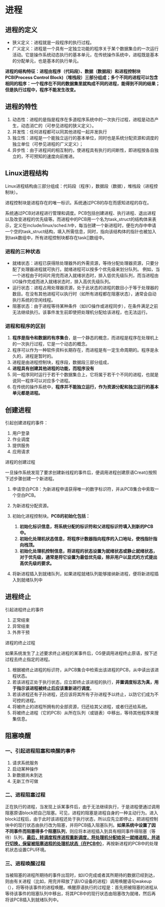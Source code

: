 # 进程

## 进程的定义

- 狭义定义：进程就是一段程序的执行过程。
- 广义定义：进程是一个具有一定独立功能的程序关于某个数据集合的一次运行活动。它是操作系统动态执行的基本单元，在传统操作系统中，进程既是基本的分配单元，也是基本的执行单元。

**进程的结构特征：进程由程序（代码段）、数据（数据段）和进程控制块PCB(Process Control Block)（堆栈段）三部分组成；多个不同的进程可以包含相同的程序：一个程序在不同的数据集里就构成不同的进程，能得到不同的结果；但是执行过程中，程序不能发生改变。**

## 进程的特性

1. 动态性：进程的是指是程序在多道程序系统中的一次执行过程，进程是动态产生，动态消亡的（可参见进程的狭义定义）。
2. 并发性：任何进程都可以同其他进程一起并发执行
3. 独立性：进程是一个能独立运行的基本单位，同时也是系统分配资源和调度的独立单位（可参见进程的广义定义）；
4. 异步性：由于进程间的相互制约，使进程具有执行的间断性，即进程按各自独立的，不可预知的速度向前推进。

## Linux进程结构

Linux进程结构由三部分组成：代码段（程序），数据段（数据），堆栈段（进程控制块）。

进程控制块是进程存在的唯一标识。系统通过PCB的存在而感知进程的存在。

系统通过PCB对进程进行管理和调度。PCB包括创建进程、执行进程、退出进程以及改变进程的优先级等。而进程中的PCB用一个名为task_struct的结构体来表示，定义在include/linux/sched.h中，每当创建一个新进程时，便在内存中申请一个空的task_struct结构，填入所需信息，同时，指向该结构体的指针也被加入到task数组中，所有进程控制块都存在task[]数组中。

### 进程的三种状态

- 就绪状态：进程已获得除处理器外的外需资源，等待分配处理器资源，只要分配了处理器进程就可执行。就绪进程可以按多个优先级来划分队列。  例如，当一个进程由于时间片用完而进入就绪状态时，排入低优先级队列，而当进程由I/O操作完成而进入就绪状态时，排入高优先级队列。
- 运行状态：进程占用处理器资源，处于此状态的进程的数目小于等于处理器的数目。在没有其他进程可以执行时（如所有进程都在阻塞状态），通常会自动执行系统的空闲线程。
- 阻塞状态：由于进程等待某种条件（如I/O操作或进程同步），在条件满足之前无法继续执行。该事件发生前即使把处理机分配给该进程，也无法运行。

### 进程和程序的区别

1. **程序是指令和数据的有序集合**，是一个静态的概念，而进程是程序在处理机上的一次执行过程，它是一个动态的概念。
2. 程序可以作为一种软件资料长期存在，而进程是有一定生命周期的。程序是永久的，进程是暂时的。
3. 进程是由进程控制块，程序段，数据段三部分组成，
4. **进程具有创建其他进程的功能，而程序没有**
5. 同一程序同时运行于若干个数据集合上，它将属于若干个不同的进程，也就是说同一程序可以对应多个进程。
6. 在传统的操作系统中，**程序并不能独立运行，作为资源分配和独立运行的基本单元都是进程。**



## 创建进程

引起创建进程的事件：

1. 用户登录
2. 作业调度
3. 提供服务
4. 应用请求

进程的创建过程

一旦操作系统发现了要求创建新线程的事件后，便调用进程创建原语Creat()按照下述步骤创建一个新进程。

1. 申请空白PCB：为新进程申请获得唯一的数字标识符，并从PCB集合中索取一个空白PCB。

2. 为新进程分配资源。

3. 初始化进程控制块。**PCB的初始化包括：**

   1. **初始化标识信息，将系统分配的标识符和父进程标识符填入到新的PCB中。**
   2. **初始化处理机状态信息，将程序计数器指向程序的入口地址，使栈指针指向栈顶。**
   3. **初始化处理机控制信息，将进程的状态设置为就绪状态或静止就绪状态，对于优先级，通常是将它设置为最低优先级，除非用户以显式的方式提出高优先级的要求。**

   

4. 将新进程插入到就绪队列，如果进程就绪队列能够接纳新进程，便将新进程插入到就绪队列中
 ## 进程终止

   引起进程终止的事件

   1. 正常结束
   2. 异常结束
   3. 外界干预

进程的终止过程

如果系统发生了上述要求终止进程的某事件后，OS便调用进程终止原语，按下述过程去终止指定的进程。

1. 根据被终止进程的标识符，从PCB集合中检索出该进程的PCB，从中读出该进程状态。
2. 若该进程正处于执行状态，应立即终止该进程的执行，**并置调度标志为真，用于指示该进程被终止后应该重新进行调度**。
3. 若该进程还有子孙进程，还应该将其所有子孙进程予以终止，以防它们成为不可控的进程。
4. 将被终止的进程所拥有的全部资源，归还给其父进程，或者归还给系统。
5. 将被终止进程（它的PCB）从所在队列（或链表）中移出，等待其他程序来搜集信息。

## 阻塞唤醒

### 一、引起进程阻塞和唤醒的事件

1. 请求系统服务
2. 启动某种操作
3. 新数据尚未到达
4. 无新工作可做

### 二、进程阻塞过程

正在执行的进程，当发现上诉某事件后，由于无法继续执行，于是进程便通过调用阻塞原语block把自己阻塞。可见，进程的阻塞是进程自身的一种主动行为。进入block过程后，由于此时该进程还处于执行状态，所以应先立即停止，把进程控制块中的现行状态由执行改为阻塞，并将PCB插入阻塞队列。**如果系统中设置了因不同事件而阻塞得多个阻塞队列**，则应将本进程插入到具有相同事件得阻塞（等待）队列。**<u>最后，转调度程序进程重新调度，将处理机分配给另一就绪进程，并进行切换，保留被阻塞进程的处理机状态（在PCB中）</u>**，再按新进程的PCB中的处理机状态设置CPU环境。

### 三、进程唤醒过程

当被阻塞的进程所期待的事件出现时，如I/O完成或者其所期待的数据已经到达，则由有关进程（比如，用完并释放了该I/O设备的进程）调用唤醒语句wakeup（），将等待该事件的进程唤醒。唤醒原语执行的过程是：首先把被阻塞的进程从等待该事件的阻塞队列中移出，将其PCB中的现行状态由阻塞改为就绪，然后再将该PCB插入到就绪队列中。

